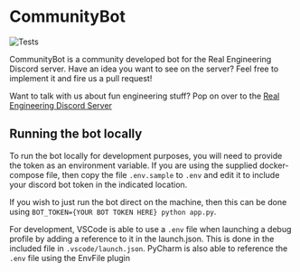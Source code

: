 # CommunityBot
![Tests](https://github.com/RE-Discord-Development/CommunityBot/workflows/Lint%20and%20Test/badge.svg)

CommunityBot is a community developed bot for the Real Engineering Discord server. Have an idea you want to see on the server? Feel free to implement it and fire us a pull request!

Want to talk with us about fun engineering stuff? Pop on over to the [Real Engineering Discord Server](https://discord.gg/s8BhkmN)

## Running the bot locally
To run the bot locally for development purposes, you will need to provide the token as an environment variable. If you are using the supplied docker-compose file, then copy the file `.env.sample` to `.env` and edit it to include your discord bot token in the indicated location. 

If you wish to just run the bot direct on the machine, then this can be done using `BOT_TOKEN={YOUR BOT TOKEN HERE} python app.py`. 

For development, VSCode is able to use a `.env` file when launching a debug profile by adding a reference to it in the launch.json. This is done in the included file in `.vscode/launch.json`. PyCharm is also able to reference the `.env` file using the EnvFile plugin